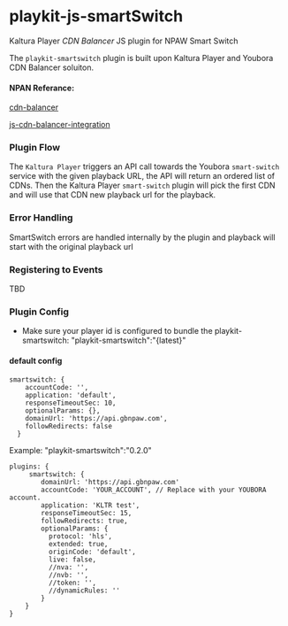 # playkit-js-smartSwitch

Kaltura Player *CDN Balancer* JS plugin for NPAW Smart Switch

The `playkit-smartswitch` plugin is built upon Kaltura Player and Youbora CDN Balancer soluiton. 

#### NPAN Referance:
[cdn-balancer](https://documentation.npaw.com/product-guides/docs/cdn-balancer)

[js-cdn-balancer-integration](https://documentation.npaw.com/integration-docs/docs/js-cdn-balancer-integration)


### Plugin Flow 

The `Kaltura Player` triggers an API call towards the Youbora `smart-switch` service with the given playback URL,
the API will return an ordered list of CDNs. Then the Kaltura Player `smart-switch` plugin will pick the first CDN and will use that CDN new playback url for the playback.

### Error Handling

SmartSwitch errors are handled internally by the plugin and playback will start with the original playback url 


### Registering to Events

TBD


### Plugin Config

* Make sure your player id is configured to bundle the playkit-smartswitch: "playkit-smartswitch":"{latest}"

#### default config

```
smartswitch: {
    accountCode: '',
    application: 'default',
    responseTimeoutSec: 10,
    optionalParams: {},
    domainUrl: 'https://api.gbnpaw.com',
    followRedirects: false
  }
```


Example:
"playkit-smartswitch":"0.2.0"

```
plugins: { 
     smartswitch: {
        domainUrl: 'https://api.gbnpaw.com'
        accountCode: 'YOUR_ACCOUNT', // Replace with your YOUBORA account.
        application: 'KLTR test',
        responseTimeoutSec: 15,
        followRedirects: true,
        optionalParams: {
          protocol: 'hls',
          extended: true,
          originCode: 'default',
          live: false,
          //nva: '',
          //nvb: '',
          //token: '',
          //dynamicRules: ''
        }
    }
}
```    



